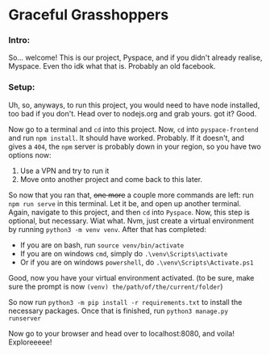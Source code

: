 # Graceful Grasshoppers
### Intro:
So... welcome! This is our project, Pyspace, and if you didn't already realise, Myspace. Even tho idk what that is. Probably an old facebook. 

### Setup:
Uh, so, anyways, to run this project, you would need to have node installed, too bad if you don't. Head over to nodejs.org and grab yours. got it? Good.<br>

Now go to a terminal and `cd` into this project. Now, `cd` into `pyspace-frontend` and run `npm install`. It should have worked. Probably. If it doesn't, and gives a `404`, the `npm` server is probably down in your region, so you have two options now:
1. Use a VPN and try to run it
2. Move onto another project and come back to this later.

So now that you ran that, ~~one more~~ a couple more commands are left: run `npm run serve` in this terminal. Let it be, and open up another terminal. Again, navigate to this project, and then `cd` into `Pyspace`. Now, this step is optional, but necessary. Wiat what. Nvm, just create a virtual environment by running `python3 -m venv venv`. After that has completed:
* If you are on bash, run `source venv/bin/activate`
* If you are on windows `cmd`, simply do `.\venv\Scripts\activate`
* Or if you are on windows `powershell`, do `.\venv\Scripts\Activate.ps1`

Good, now you have your virtual environment activated. (to be sure, make sure the prompt is now `(venv) the/path/of/the/current/folder`)

So now run `python3 -m pip install -r requirements.txt` to install the necessary packages. Once that is finished, run `python3 manage.py runserver`

Now go to your browser and head over to localhost:8080, and voila! Exploreeeee!